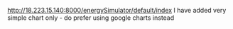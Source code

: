 http://18.223.15.140:8000/energySimulator/default/index
I have added very simple chart only - do prefer using google charts instead
